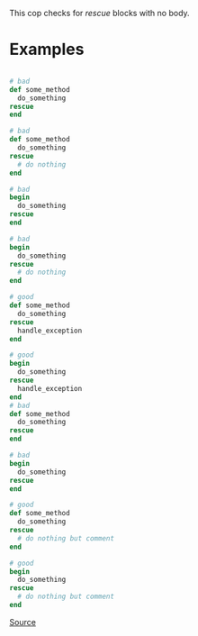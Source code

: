
This cop checks for *rescue* blocks with no body.

# Examples

```ruby

# bad
def some_method
  do_something
rescue
end

# bad
def some_method
  do_something
rescue
  # do nothing
end

# bad
begin
  do_something
rescue
end

# bad
begin
  do_something
rescue
  # do nothing
end

# good
def some_method
  do_something
rescue
  handle_exception
end

# good
begin
  do_something
rescue
  handle_exception
end
# bad
def some_method
  do_something
rescue
end

# bad
begin
  do_something
rescue
end

# good
def some_method
  do_something
rescue
  # do nothing but comment
end

# good
begin
  do_something
rescue
  # do nothing but comment
end
```

[Source](http://www.rubydoc.info/gems/rubocop/RuboCop/Cop/Lint/HandleExceptions)